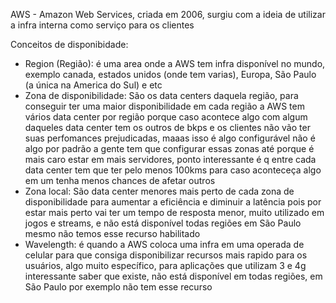 AWS - Amazon Web Services, criada em 2006, surgiu com a ideia de utilizar a infra interna como serviço para os clientes

Conceitos de disponibidade: 
 - Region (Região): é uma area onde a AWS tem infra disponível no mundo, exemplo canada, estados unidos (onde tem varias), Europa, São Paulo (a única na America do Sul) e etc
 - Zona de disponibilidade: São os data centers daquela região, para conseguir ter uma maior disponibilidade em cada região a AWS tem vários data center por região porque caso acontece algo com algum daqueles data center tem os outros de bkps e os clientes não vão ter suas perfomances prejudicadas, maaas isso é algo configurável não é algo por padrão a gente tem que configurar essas zonas até porque é mais caro estar em mais servidores, ponto interessante é q entre cada data center tem que ter pelo menos 100kms para caso aconteceça algo em um tenha menos chances de afetar outros
 - Zona local: São data center menores mais perto de cada zona de disponibilidade para aumentar a eficiência e diminuir a latência pois por estar mais perto vai ter um tempo de resposta menor, muito utilizado em jogos e streams, e não está disponível todas regiões em São Paulo mesmo não temos esse recurso habilitado
 - Wavelength: é quando a AWS coloca uma infra em uma operada de celular para que consiga disponibilizar recursos mais rapido para os usuários, algo muito específico, para aplicações que utilizam 3 e 4g interessante saber que existe, não está disponível em todas regiões, em São Paulo por exemplo não tem esse recurso